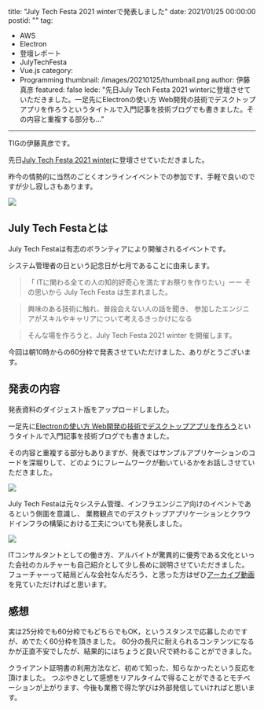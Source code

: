 title: "July Tech Festa 2021 winterで発表しました"
date: 2021/01/25 00:00:00
postid: ""
tag:
  - AWS
  - Electron
  - 登壇レポート
  - JulyTechFesta
  - Vue.js
category:
  - Programming
thumbnail: /images/20210125/thumbnail.png
author: 伊藤真彦
featured: false
lede: "先日July Tech Festa 2021 winterに登壇させていただきました。一足先にElectronの使い方 Web開発の技術でデスクトップアプリを作ろうというタイトルで入門記事を技術ブログでも書きました。その内容と重複する部分も..."
---

TIGの伊藤真彦です。

先日[July Tech Festa 2021 winter](https://techfesta.connpass.com/event/193966/)に登壇させていただきました。

昨今の情勢的に当然のごとくオンラインイベントでの参加です、手軽で良いのですが少し寂しさもあります。

<img src="/images/20210125/photo_20210125_01.png" loading="lazy">

## July Tech Festaとは

July Tech Festaは有志のボランティアにより開催されるイベントです。

システム管理者の日という記念日が七月であることに由来します。

> 「 ITに関わる全ての人の知的好奇心を満たすお祭りを作りたい」ーー
> その思いから July Tech Festa は生まれました。

> 興味のある技術に触れ、普段会えない人の話を聞き、
> 参加したエンジニアがスキルやキャリアについて考えるきっかけになる

> そんな場を作ろうと、July Tech Festa 2021 winter を開催します。

今回は朝10時からの60分枠で発表させていただけました、ありがとうございます。

## 発表の内容

発表資料のダイジェスト版をアップロードしました。

<script async class="speakerdeck-embed" data-id="958c38fb19314907aa93bf91e2f0c562" data-ratio="1.77777777777778" src="//speakerdeck.com/assets/embed.js"></script>

一足先に[Electronの使い方 Web開発の技術でデスクトップアプリを作ろう](/articles/20210107/)というタイトルで入門記事を技術ブログでも書きました。

その内容と重複する部分もありますが、発表ではサンプルアプリケーションのコードを深堀りして、どのようにフレームワークが動いているかをお話しさせていただきました。

<img src="/images/20210125/photo_20210125_02.png" loading="lazy">

July Tech Festaは元々システム管理、インフラエンジニア向けのイベントであるという側面を意識し、
業務観点でのデスクトップアプリケーションとクラウドインフラの構築における工夫についても発表しました。

<img src="/images/20210125/photo_20210125_03.png" loading="lazy">

ITコンサルタントとしての働き方、アルバイトが驚異的に優秀である文化といった会社のカルチャーも自己紹介として少し長めに説明させていただきました。
フューチャーって結局どんな会社なんだろう、と思った方はぜひ[アーカイブ動画](https://www.youtube.com/channel/UCKLoUvohjwyohYzKTRyeUBQ)を見ていただければと思います。

## 感想

実は25分枠でも60分枠でもどちらでもOK，というスタンスで応募したのですが、めでたく60分枠を頂きました。
60分の長尺に耐えられるコンテンツになるかが正直不安でしたが、結果的にはちょうど良い尺で終わることができました。

クライアント証明書の利用方法など、初めて知った、知らなかったという反応を頂けました。
つぶやきとして感想をリアルタイムで得ることができるとモチベーションが上がります、今後も業務で得た学びは外部発信していければと思います。
